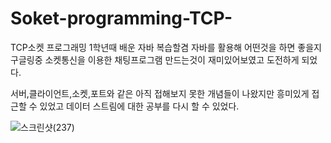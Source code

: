 # Soket-programming-TCP-
TCP소켓 프로그래밍
1학년때 배운 자바 복습할겸 자바를 활용해 어떤것을 하면 좋을지 구글링중 소켓통신을 이용한 채팅프로그램 만드는것이 재미있어보였고 
도전하게 되었다.

서버,클라이언트,소켓,포트와 같은 아직 접해보지 못한 개념들이 나왔지만 흥미있게 접근할 수 있었고 데이터 스트림에 대한 공부를 다시 할 수 있었다.

![스크린샷(237)](https://user-images.githubusercontent.com/66203019/106117304-3b21ed80-6196-11eb-8a4c-f2469b1dba9e.png)
